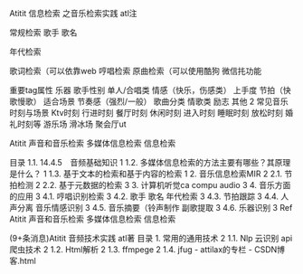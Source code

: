 Atitit 信息检索 之音乐检索实践 atl注


常规检索   歌手 歌名

年代检索

歌词检索（可以依靠web
哼唱检索 原曲检索（可以使用酷狗 微信扥功能




重要tag属性
乐器 歌手性别 单人/合唱类   情感（快乐，伤感类）
上手度  节拍（快歌慢歌） 适合场景 节奏感（强烈/一般）
歌曲分类 情歌类 励志 其他 2
常见音乐时刻与场景
Ktv时刻 行进时刻
餐厅时刻  休闲时刻  进入时刻 
睡眠时刻 放松时刻
婚礼时刻等  游乐场 滑冰场
聚会厅ut



Atitit 声音和音乐检索 多媒体信息检索 信息检索

目录
1.1. 14.4.5　音频基础知识 	1
1.2. 多媒体信息检索的方法主要有哪些？其原理是什么？	1
1.3. 基于文本的检索和基于内容的检索	1
2. 音乐信息检索MIR	2
2.1. 节拍检测	2
2.2. 基于元数据的检索	3
3. 计算机听觉ca  compu audio	3
4. 音乐方面的应用	3
4.1. 哼唱识别检索	3
4.2. 歌手 歌名  年代检索	3
4.3. 节拍跟踪	3
4.4. 人声分离  音乐情感识别	3
4.5. 音乐摘要（铃声制作 副歌提取	3
4.6. 乐器识别	3
Ref
Atitit 声音和音乐检索 多媒体信息检索 信息检索


(9+条消息)Atitit 音频技术实践 atl著 目录 1. 常用的通用技术 2 1.1. Nlp 云识别 api 爬虫技术 2 1.2. Html解析 2 1.3. ffmpege 2 1.4. jfug - attilax的专栏 - CSDN博客.html



